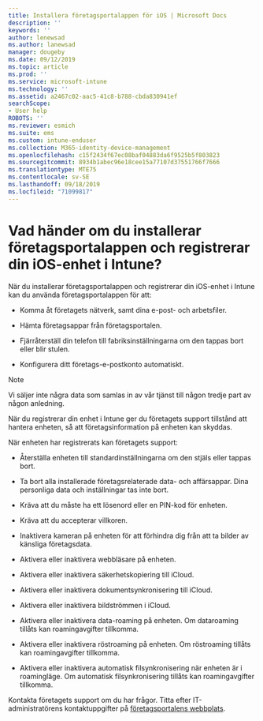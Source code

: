 ```yaml
---
title: Installera företagsportalappen för iOS | Microsoft Docs
description: ''
keywords: ''
author: lenewsad
ms.author: lanewsad
manager: dougeby
ms.date: 09/12/2019
ms.topic: article
ms.prod: ''
ms.service: microsoft-intune
ms.technology: ''
ms.assetid: a2467c02-aac5-41c8-b788-cbda830941ef
searchScope:
- User help
ROBOTS: ''
ms.reviewer: esmich
ms.suite: ems
ms.custom: intune-enduser
ms.collection: M365-identity-device-management
ms.openlocfilehash: c15f2434f67ec08baf04883da6f9525b5f803823
ms.sourcegitcommit: 8934b1abec96e18cee15a77107d37551766f7666
ms.translationtype: MTE75
ms.contentlocale: sv-SE
ms.lasthandoff: 09/18/2019
ms.locfileid: "71099817"
---
```

# <a name="what-happens-if-you-install-the-company-portal-app-and-enroll-your-ios-device-in-intune"></a>Vad händer om du installerar företagsportalappen och registrerar din iOS-enhet i Intune?

När du installerar företagsportalappen och registrerar din iOS-enhet i Intune kan du använda företagsportalappen för att:

- Komma åt företagets nätverk, samt dina e-post- och arbetsfiler.

- Hämta företagsappar från företagsportalen.

- Fjärråterställ din telefon till fabriksinställningarna om den tappas bort eller blir stulen.

- Konfigurera ditt företags-e-postkonto automatiskt.

> [!NOTE]
> Vi säljer inte några data som samlas in av vår tjänst till någon tredje part av någon anledning.  

När du registrerar din enhet i Intune ger du företagets support tillstånd att hantera enheten, så att företagsinformation på enheten kan skyddas.  

När enheten har registrerats kan företagets support:

- Återställa enheten till standardinställningarna om den stjäls eller tappas bort.

- Ta bort alla installerade företagsrelaterade data- och affärsappar. Dina personliga data och inställningar tas inte bort.

- Kräva att du måste ha ett lösenord eller en PIN-kod för enheten.

- Kräva att du accepterar villkoren.

- Inaktivera kameran på enheten för att förhindra dig från att ta bilder av känsliga företagsdata.

- Aktivera eller inaktivera webbläsare på enheten.

- Aktivera eller inaktivera säkerhetskopiering till iCloud.

- Aktivera eller inaktivera dokumentsynkronisering till iCloud.

- Aktivera eller inaktivera bildströmmen i iCloud.

- Aktivera eller inaktivera data-roaming på enheten. Om dataroaming tillåts kan roamingavgifter tillkomma.

- Aktivera eller inaktivera röstroaming på enheten. Om röstroaming tillåts kan roamingavgifter tillkomma.

- Aktivera eller inaktivera automatisk filsynkronisering när enheten är i roamingläge. Om automatisk filsynkronisering tillåts kan roamingavgifter tillkomma.



Kontakta företagets support om du har frågor. Titta efter IT-administratörens kontaktuppgifter på [företagsportalens webbplats](https://go.microsoft.com/fwlink/?linkid=2010980).
